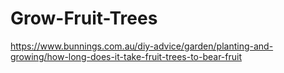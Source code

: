 # Grow-Fruit-Trees
https://www.bunnings.com.au/diy-advice/garden/planting-and-growing/how-long-does-it-take-fruit-trees-to-bear-fruit
